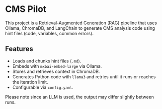 # CMS Pilot

This project is a Retrieval-Augmented Generation (RAG) pipeline that uses Ollama, ChromaDB, and LangChain to generate CMS analysis code using hint files (code, variables, common errors).

## Features
- Loads and chunks hint files (`.md`).
- Embeds with `mxbai-embed-large` via Ollama.
- Stores and retrieves context in ChromaDB.
- Generates Python code with `llama3` and retries until it runs or reaches the iteration limit.
- Configurable via `config.yaml`.

Please note since an LLM is used, the output may differ slightly between runs.
